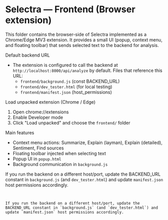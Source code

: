 # Selectra — Frontend (Browser extension)

This folder contains the browser-side of Selectra implemented as a Chrome/Edge MV3 extension. It provides a small UI (popup, context menu, and floating toolbar) that sends selected text to the backend for analysis.

Default backend URL

- The extension is configured to call the backend at `http://localhost:8000/api/analyze` by default. Files that reference this URL:
  - `frontend/background.js` (const BACKEND_URL)
  - `frontend/dev_tester.html` (for local testing)
  - `frontend/manifest.json` (host_permissions)

Load unpacked extension (Chrome / Edge)

1. Open chrome://extensions
2. Enable Developer mode
3. Click "Load unpacked" and choose the `frontend/` folder

Main features

- Context menu actions: Summarize, Explain (layman), Explain (detailed), Sentiment, Find sources
- Floating toolbar injected when selecting text
- Popup UI in `popup.html`
- Background communication in `background.js`

If you run the backend on a different host/port, update the BACKEND_URL constant in `background.js` (and `dev_tester.html`) and update `manifest.json` host permissions accordingly.

``` 


If you run the backend on a different host/port, update the BACKEND_URL constant in `background.js` (and `dev_tester.html`) and update `manifest.json` host permissions accordingly.
